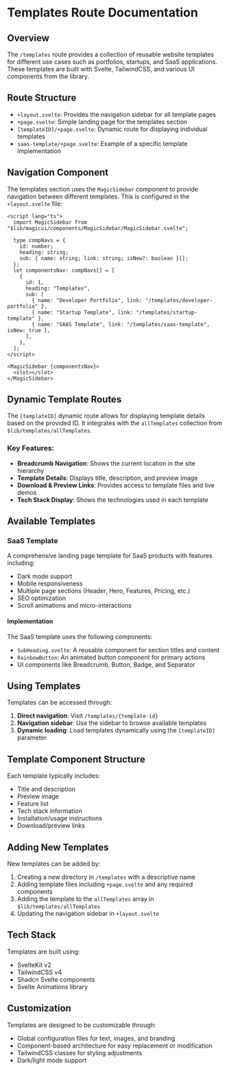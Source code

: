 # Templates Route Documentation

## Overview

The `/templates` route provides a collection of reusable website templates for different use cases such as portfolios, startups, and SaaS applications. These templates are built with Svelte, TailwindCSS, and various UI components from the library.

## Route Structure

- `+layout.svelte`: Provides the navigation sidebar for all template pages
- `+page.svelte`: Simple landing page for the templates section
- `[templateID]/+page.svelte`: Dynamic route for displaying individual templates
- `saas-template/+page.svelte`: Example of a specific template implementation

## Navigation Component

The templates section uses the `MagicSidebar` component to provide navigation between different templates. This is configured in the `+layout.svelte` file:

```svelte
<script lang="ts">
  import MagicSidebar from "$lib/magicui/components/MagicSidebar/MagicSidebar.svelte";

  type compNavs = {
    id: number;
    heading: string;
    sub: { name: string; link: string; isNew?: boolean }[];
  };
  let componentsNav: compNavs[] = [
    {
      id: 1,
      heading: "Templates",
      sub: [
        { name: "Developer Portfolio", link: "/templates/developer-portfolio" },
        { name: "Startup Template", link: "/templates/startup-template" },
        { name: "SAAS Template", link: "/templates/saas-template", isNew: true },
      ],
    },
  ];
</script>

<MagicSidebar {componentsNav}>
  <slot></slot>
</MagicSidebar>
```

## Dynamic Template Routes

The `[templateID]` dynamic route allows for displaying template details based on the provided ID. It integrates with the `allTemplates` collection from `$lib/templates/allTemplates`.

### Key Features:

- **Breadcrumb Navigation**: Shows the current location in the site hierarchy
- **Template Details**: Displays title, description, and preview image
- **Download & Preview Links**: Provides access to template files and live demos
- **Tech Stack Display**: Shows the technologies used in each template

## Available Templates

### SaaS Template

A comprehensive landing page template for SaaS products with features including:

- Dark mode support
- Mobile responsiveness
- Multiple page sections (Header, Hero, Features, Pricing, etc.)
- SEO optimization
- Scroll animations and micro-interactions

#### Implementation

The SaaS template uses the following components:

- `SubHeading.svelte`: A reusable component for section titles and content
- `RainbowButton`: An animated button component for primary actions
- UI components like Breadcrumb, Button, Badge, and Separator

## Using Templates

Templates can be accessed through:

1. **Direct navigation**: Visit `/templates/{template-id}`
2. **Navigation sidebar**: Use the sidebar to browse available templates
3. **Dynamic loading**: Load templates dynamically using the `[templateID]` parameter

## Template Component Structure

Each template typically includes:

- Title and description
- Preview image
- Feature list
- Tech stack information
- Installation/usage instructions
- Download/preview links

## Adding New Templates

New templates can be added by:

1. Creating a new directory in `/templates` with a descriptive name
2. Adding template files including `+page.svelte` and any required components
3. Adding the template to the `allTemplates` array in `$lib/templates/allTemplates`
4. Updating the navigation sidebar in `+layout.svelte`

## Tech Stack

Templates are built using:

- SvelteKit v2
- TailwindCSS v4
- Shadcn Svelte components
- Svelte Animations library

## Customization

Templates are designed to be customizable through:

- Global configuration files for text, images, and branding
- Component-based architecture for easy replacement or modification
- TailwindCSS classes for styling adjustments
- Dark/light mode support